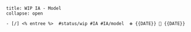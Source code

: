  


`````ad-example
title: WIP IA - Model
collapse: open

- [/] <% entree %>  #status/wip #IA #IA/model  ➕ {{DATE}} 🛫 {{DATE}} 

`````

